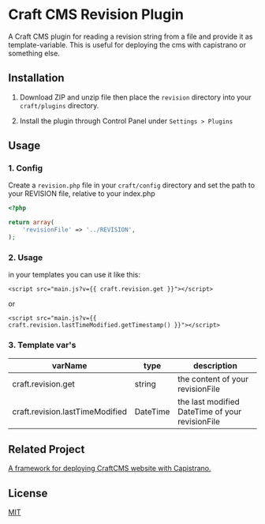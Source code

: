 # Craft CMS Revision Plugin

A Craft CMS plugin for reading a revision string from a file and provide it as template-variable.
This is useful for deploying the cms with capistrano or something else.


## Installation
1. Download ZIP and unzip file then place the `revision` directory into your `craft/plugins` directory.

2. Install the plugin through Control Panel under `Settings > Plugins`


## Usage

### 1. Config

Create a `revision.php` file in your `craft/config` directory and set the path to your REVISION file, relative to your index.php
```php
<?php

return array(
    'revisionFile' => '../REVISION',
);
```

### 2. Usage
in your templates you can use it like this:
```twig
<script src="main.js?v={{ craft.revision.get }}"></script>
```
or

```twig
<script src="main.js?v={{ craft.revision.lastTimeModified.getTimestamp() }}"></script>
```


### 3. Template var's
| varName                          | type      | description                                     |
|----------------------------------|-----------|-------------------------------------------------|
| craft.revision.get               | string    | the content of your revisionFile                |
| craft.revision.lastTimeModified  | DateTime  | the last modified DateTime of your revisionFile |





## Related Project

[A framework for deploying CraftCMS website with Capistrano.](https://github.com/Bluegg/craft-deploy)


## License

[MIT](LICENSE)